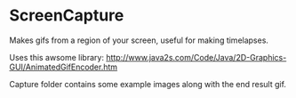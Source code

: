 # ScreenCapture
Makes gifs from a region of your screen, useful for making timelapses.

Uses this awsome library: http://www.java2s.com/Code/Java/2D-Graphics-GUI/AnimatedGifEncoder.htm

Capture folder contains some example images along with the end result gif.
